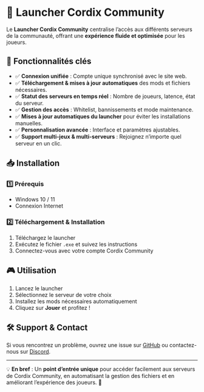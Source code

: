 # 🚀 Launcher Cordix Community  

Le **Launcher Cordix Community** centralise l’accès aux différents serveurs de la communauté, offrant une **expérience fluide et optimisée** pour les joueurs.  

## 🎯 Fonctionnalités clés  

- ✅ **Connexion unifiée** : Compte unique synchronisé avec le site web.  
- ✅ **Téléchargement & mises à jour automatiques** des mods et fichiers nécessaires.  
- ✅ **Statut des serveurs en temps réel** : Nombre de joueurs, latence, état du serveur.  
- ✅ **Gestion des accès** : Whitelist, bannissements et mode maintenance.  
- ✅ **Mises à jour automatiques du launcher** pour éviter les installations manuelles.  
- ✅ **Personnalisation avancée** : Interface et paramètres ajustables.  
- ✅ **Support multi-jeux & multi-serveurs** : Rejoignez n’importe quel serveur en un clic.  

## 📥 Installation  

### 1️⃣ Prérequis  
- Windows 10 / 11  
- Connexion Internet  

### 2️⃣ Téléchargement & Installation  
1. Téléchargez le launcher
2. Exécutez le fichier `.exe` et suivez les instructions  
3. Connectez-vous avec votre compte Cordix Community  

## 🎮 Utilisation  

1. Lancez le launcher  
2. Sélectionnez le serveur de votre choix  
3. Installez les mods nécessaires automatiquement  
4. Cliquez sur **Jouer** et profitez !  

## 🛠️ Support & Contact  

Si vous rencontrez un problème, ouvrez une issue sur [GitHub](#) ou contactez-nous sur [Discord](#).  

---

💡 **En bref** : Un **point d’entrée unique** pour accéder facilement aux serveurs de Cordix Community, en automatisant la gestion des fichiers et en améliorant l’expérience des joueurs. 🚀  

